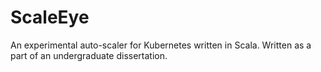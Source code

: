 # ScaleEye
An experimental auto-scaler for Kubernetes written in Scala. Written as a part of an undergraduate dissertation.

